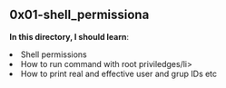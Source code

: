 ## 0x01-shell_permissiona
**In this directory, I should learn**:<br>
<li>Shell permissions</li>
<lihow to represent the 3 sets of permissions as a single digit/li>
<li>How to run command with root priviledges/li>
<lihow to create user/li>
<li>How to print real and effective user and grup IDs etc</li>
